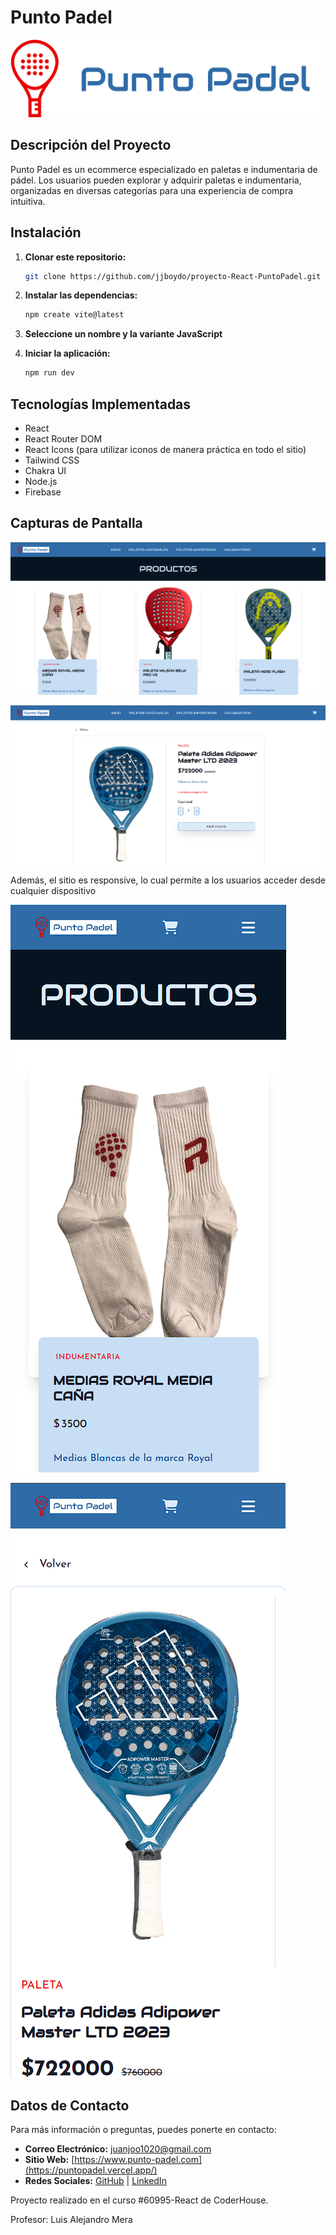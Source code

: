 # Punto Padel

![](public/img/logo-no-background.png)

## Descripción del Proyecto

Punto Padel es un ecommerce especializado en paletas e indumentaria de pádel. Los usuarios pueden explorar y adquirir paletas e indumentaria, organizadas en diversas categorías para una experiencia de compra intuitiva.

## Instalación

1. **Clonar este repositorio:**

   ```bash
   git clone https://github.com/jjboydo/proyecto-React-PuntoPadel.git

2. **Instalar las dependencias:**

   ```bash
   npm create vite@latest
   ```

3. **Seleccione un nombre y la variante JavaScript**


4. **Iniciar la aplicación:**

   ```bash
   npm run dev
   ```

## Tecnologías Implementadas

- React
- React Router DOM
- React Icons (para utilizar iconos de manera práctica en todo el sitio)
- Tailwind CSS
- Chakra UI
- Node.js
- Firebase

## Capturas de Pantalla

![](public/img/Captura1.png)

![](public/img/Captura2.png)

Además, el sitio es responsive, lo cual permite a los usuarios acceder desde cualquier dispositivo

![](public/img/Captura4.png)

![](public/img/Captura3.png)

## Datos de Contacto

Para más información o preguntas, puedes ponerte en contacto:

- **Correo Electrónico:** [juanjoo1020@gmail.com](mailto:juanjoo1020@gmail.com)
- **Sitio Web:** [https://www.punto-padel.com](https://puntopadel.vercel.app/)
- **Redes Sociales:** [GitHub](https://github.com/jjboydo) | [LinkedIn](https://www.linkedin.com/in/juan-jos%C3%A9-boydo-a8a55024a/)

Proyecto realizado en el curso #60995-React de CoderHouse.

Profesor: Luis Alejandro Mera

